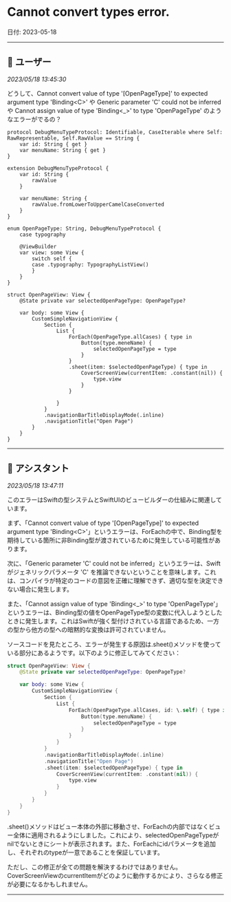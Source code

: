 # Cannot convert types error.

日付: 2023-05-18

---

## 👤 ユーザー
*2023/05/18 13:45:30*

どうして、Cannot convert value of type '[OpenPageType]' to expected argument type 'Binding&lt;C&gt;' や Generic parameter 'C' could not be inferred や Cannot assign value of type 'Binding&lt;_&gt;' to type 'OpenPageType' のようなエラーがでるの？

```
protocol DebugMenuTypeProtocol: Identifiable, CaseIterable where Self: RawRepresentable, Self.RawValue == String {
    var id: String { get }
    var menuName: String { get }
}

extension DebugMenuTypeProtocol {
    var id: String {
        rawValue
    }

    var menuName: String {
        rawValue.fromLowerToUpperCamelCaseConverted
    }
}

enum OpenPageType: String, DebugMenuTypeProtocol {
    case typography

    @ViewBuilder
    var view: some View {
        switch self {
        case .typography: TypographyListView()
        }
    }
}

struct OpenPageView: View {
    @State private var selectedOpenPageType: OpenPageType?

    var body: some View {
        CustomSimpleNavigationView {
            Section {
                List {
                    ForEach(OpenPageType.allCases) { type in
                        Button(type.meneName) {
                            selectedOpenPageType = type
                        }
                    }
                    .sheet(item: $selectedOpenPageType) { type in
                        CoverScreenView(currentItem: .constant(nil)) {
                            type.view
                        }
                    }
                    
                }
            }
            .navigationBarTitleDisplayMode(.inline)
            .navigationTitle("Open Page")
        }
    }
}
```

---

## 🤖 アシスタント
*2023/05/18 13:47:11*

このエラーはSwiftの型システムとSwiftUIのビュービルダーの仕組みに関連しています。

まず、「Cannot convert value of type '[OpenPageType]' to expected argument type 'Binding&lt;C&gt;'」というエラーは、ForEachの中で、Binding型を期待している箇所に非Binding型が渡されているために発生している可能性があります。

次に、「Generic parameter 'C' could not be inferred」というエラーは、Swiftがジェネリックパラメータ 'C' を推論できないということを意味します。これは、コンパイラが特定のコードの意図を正確に理解できず、適切な型を決定できない場合に発生します。

また、「Cannot assign value of type 'Binding&lt;_&gt;' to type 'OpenPageType'」というエラーは、Binding型の値をOpenPageType型の変数に代入しようとしたときに発生します。これはSwiftが強く型付けされている言語であるため、一方の型から他方の型への暗黙的な変換は許可されていません。

ソースコードを見たところ、エラーが発生する原因は.sheet()メソッドを使っている部分にあるようです。以下のように修正してみてください：

```swift
struct OpenPageView: View {
    @State private var selectedOpenPageType: OpenPageType?

    var body: some View {
        CustomSimpleNavigationView {
            Section {
                List {
                    ForEach(OpenPageType.allCases, id: \.self) { type in
                        Button(type.menuName) {
                            selectedOpenPageType = type
                        }
                    }
                }
            }
            .navigationBarTitleDisplayMode(.inline)
            .navigationTitle("Open Page")
            .sheet(item: $selectedOpenPageType) { type in
                CoverScreenView(currentItem: .constant(nil)) {
                    type.view
                }
            }
        }
    }
}
```

.sheet()メソッドはビュー本体の外部に移動させ、ForEachの内部ではなくビュー全体に適用されるようにしました。これにより、selectedOpenPageTypeがnilでないときにシートが表示されます。また、ForEachにidパラメータを追加し、それぞれのtypeが一意であることを保証しています。

ただし、この修正が全ての問題を解決するわけではありません。CoverScreenViewのcurrentItemがどのように動作するかにより、さらなる修正が必要になるかもしれません。

---
